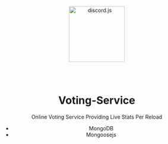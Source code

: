 <div align="center">
  <br />
  <p>
    <a href="https://www.npmjs.com/package/pokemon-random"><img src="https://i.imgur.com/Q0GGtpt.png" width="150" alt="discord.js" /></a>
  </p>

<br>
</br>

# Voting-Service
Online Voting Service Providing Live Stats Per Reload

 - MongoDB
 - Mongoosejs
</div>

